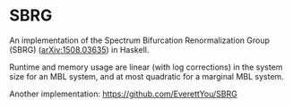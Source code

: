 # SBRG
An implementation of the Spectrum Bifurcation Renormalization Group (SBRG) ([arXiv:1508.03635](http://arxiv.org/abs/1508.03635)) in Haskell.

Runtime and memory usage are linear (with log corrections) in the system size for an MBL system, and at most quadratic for a marginal MBL system.

Another implementation: https://github.com/EverettYou/SBRG
